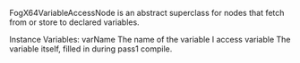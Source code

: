 FogX64VariableAccessNode is an abstract superclass for nodes that fetch from or store to declared variables.

Instance Variables:
	varName	<String> The name of the variable I access
	variable	<FogX64DeclaredVariable> The variable itself, filled in during pass1 compile.